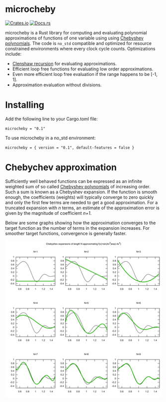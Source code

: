 # microcheby

[![Crates.io](https://img.shields.io/crates/v/microcheby)](https://crates.io/crates/microcheby)
[![Docs.rs](https://docs.rs/microcheby/badge.svg)](https://docs.rs/microcheby)

microcheby is a Rust library for computing and evaluating polynomial approximations of functions of one variable using using [Chebyshev polynomials](https://en.wikipedia.org/wiki/Chebyshev_polynomials). The code is `no_std` compatible and optimized for resource constrained environments where every clock cycle counts. Optimizations include:

* [Clenshaw recursion](https://en.wikipedia.org/wiki/Clenshaw_algorithm) for evaluating approximations.
* Efficient loop free functions for evaluating low order approximations.
* Even more efficient loop free evaluation if the range happens to be [-1, 1].
* Approximation evaluation without divisions.

# Installing

Add the following line to your Cargo.toml file:

```
microcheby = "0.1"
```

To use microcheby in a no_std environment:

```
microcheby = { version = "0.1", default-features = false }
```

# Chebychev approximation

Sufficiently well behaved functions can be expressed as an infinite weighted sum of so called [Chebyshev polynomials](https://en.wikipedia.org/wiki/Chebyshev_polynomials) of increasing order. Such a sum is known as a Chebyshev expansion. If the function is smooth enough, the coefficients (weights) will typically converge to zero quickly and only the first few terms are needed to get a good approximation. For a truncated expansion with _n_ terms, an estimate of the approximation error is given by the magnitude of coefficient _n+1_.

Below are some graphs showing how the approximation converges to the target function 
as the number of terms in the expansion increases. For smoother target functions, convergence
is generally faster.

![](plots/approximations.png)
